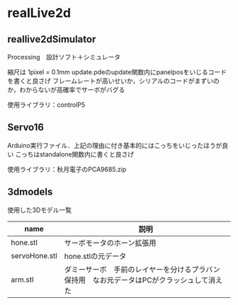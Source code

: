 # realLive2d
## reallive2dSimulator
Processing　設計ソフト＋シミュレータ

縮尺は 1pixel = 0.1mm
update.pdeのupdate関数内にpanelposをいじるコードを書くと良さげ
フレームレートが高いせいか，シリアルのコードがまずいのか，わからないが高確率でサーボがバグる

使用ライブラリ：controlP5

## Servo16
Arduino実行ファイル．上記の理由に付き基本的にはこっちをいじったほうが良い
こっちはstandalone関数内に書くと良さげ

使用ライブラリ：秋月電子のPCA9685.zip

## 3dmodels
使用した3Dモデル一覧

| name | 説明 |
----|----
| hone.stl | サーボモータのホーン拡張用 |
| servoHone.stl | hone.stlの元データ |
| arm.stl | ダミーサーボ　手前のレイヤーを分けるプラバン保持用　なお元データはPCがクラッシュして消えた |